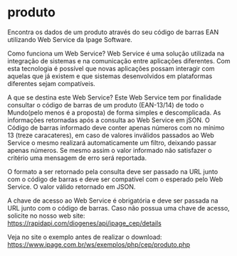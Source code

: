 # produto
Encontra os dados de um produto através do seu código de barras EAN utilizando Web Service da Ipage Software.

Como funciona um Web Service? Web Service é uma solução utilizada na integração de sistemas e na comunicação entre aplicações diferentes. Com esta tecnologia é possível que novas aplicações possam interagir com aquelas que já existem e que sistemas desenvolvidos em plataformas diferentes sejam compatíveis.

A que se destina este Web Service? Este Web Service tem por finalidade consultar o código de barras de um produto (EAN-13/14) de todo o Mundo(pelo menos é a proposta) de forma simples e descomplicada. As informações retornadas após a consulta ao Web Service em jSON. O Código de barras informado deve conter apenas números com no mínimo 13 (treze caracateres), em caso de valores inválidos passados ao Web Service o mesmo realizará automaticamente um filtro, deixando passar apenas números. Se mesmo assim o valor informado não satisfazer o critério uma mensagem de erro será reportada.

O formato a ser retornado pela consulta deve ser passado na URL junto com o código de barras e deve ser compatível com o esperado pelo Web Service. O valor válido retornado em JSON.

A chave de acesso ao Web Service é obrigatória e deve ser passada na URL junto com o código de barras. Caso não possua uma chave de acesso, solicite no nosso web site: https://rapidapi.com/diogenes/api/ipage_cep/details


Veja no site o exemplo antes de realizar o download: https://www.ipage.com.br/ws/exemplos/php/cep/produto.php
